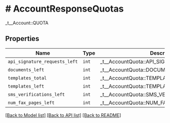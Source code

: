 # # AccountResponseQuotas

_t__Account::QUOTA

## Properties

Name | Type | Description | Notes
------------ | ------------- | ------------- | -------------
| `api_signature_requests_left` | ```int``` |  _t__AccountQuota::API_SIGNATURE_REQUESTS_LEFT  |  |
| `documents_left` | ```int``` |  _t__AccountQuota::DOCUMENTS_LEFT  |  |
| `templates_total` | ```int``` |  _t__AccountQuota::TEMPLATES_TOTAL  |  |
| `templates_left` | ```int``` |  _t__AccountQuota::TEMPLATES_LEFT  |  |
| `sms_verifications_left` | ```int``` |  _t__AccountQuota::SMS_VERIFICATIONS_LEFT  |  |
| `num_fax_pages_left` | ```int``` |  _t__AccountQuota::NUM_FAX_PAGES_LEFT  |  |

[[Back to Model list]](../../README.md#models) [[Back to API list]](../../README.md#endpoints) [[Back to README]](../../README.md)

